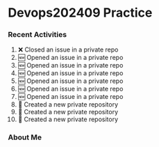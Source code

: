 # Devops202409 Practice

### Recent Activities
<!--START_SECTION:activity-->
1. ❌ Closed an issue in a private repo
2. 🆕 Opened an issue in a private repo
3. 🆕 Opened an issue in a private repo
4. 🆕 Opened an issue in a private repo
5. 🆕 Opened an issue in a private repo
6. 🆕 Opened an issue in a private repo
7. 🆕 Opened an issue in a private repo
8. 🎉 Created a new private repository
9. 🎉 Created a new private repository
10. 🎉 Created a new private repository
<!--END_SECTION:activity-->

### About Me
<!-- MYLINKS:START -->
<!-- MYLINKS:END -->
